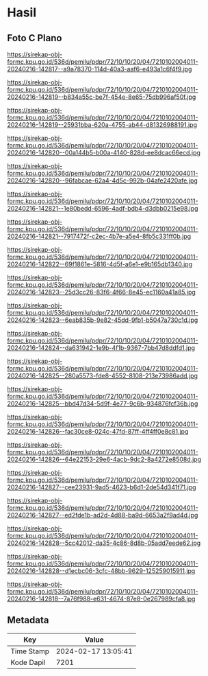 # Hasil

## Foto C Plano

https://sirekap-obj-formc.kpu.go.id/536d/pemilu/pdpr/72/10/10/20/04/7210102004011-20240216-142817--a9a78370-114d-40a3-aaf6-e493a1c6f4f9.jpg

https://sirekap-obj-formc.kpu.go.id/536d/pemilu/pdpr/72/10/10/20/04/7210102004011-20240216-142819--b834a55c-be7f-454e-8e65-75db996af50f.jpg

https://sirekap-obj-formc.kpu.go.id/536d/pemilu/pdpr/72/10/10/20/04/7210102004011-20240216-142819--25931bba-620a-4755-ab44-d81326988191.jpg

https://sirekap-obj-formc.kpu.go.id/536d/pemilu/pdpr/72/10/10/20/04/7210102004011-20240216-142820--00a144b5-b00a-4140-828d-ee8dcac66ecd.jpg

https://sirekap-obj-formc.kpu.go.id/536d/pemilu/pdpr/72/10/10/20/04/7210102004011-20240216-142820--96fabcae-62a4-4d5c-992b-04afe2420afe.jpg

https://sirekap-obj-formc.kpu.go.id/536d/pemilu/pdpr/72/10/10/20/04/7210102004011-20240216-142821--1e80bedd-6596-4adf-bdb4-d3dbb0215e98.jpg

https://sirekap-obj-formc.kpu.go.id/536d/pemilu/pdpr/72/10/10/20/04/7210102004011-20240216-142821--7917472f-c2ec-4b7e-a5e4-8fb5c331ff0b.jpg

https://sirekap-obj-formc.kpu.go.id/536d/pemilu/pdpr/72/10/10/20/04/7210102004011-20240216-142822--69f1861e-5816-4d5f-a6e1-e9b165db1340.jpg

https://sirekap-obj-formc.kpu.go.id/536d/pemilu/pdpr/72/10/10/20/04/7210102004011-20240216-142823--25d3cc26-83f6-4f66-8e45-ec1160a41a85.jpg

https://sirekap-obj-formc.kpu.go.id/536d/pemilu/pdpr/72/10/10/20/04/7210102004011-20240216-142823--6eab835b-9e82-45dd-9fb1-b5047a730c1d.jpg

https://sirekap-obj-formc.kpu.go.id/536d/pemilu/pdpr/72/10/10/20/04/7210102004011-20240216-142824--da631942-1e9b-4f1b-9367-7bb47d8ddfd1.jpg

https://sirekap-obj-formc.kpu.go.id/536d/pemilu/pdpr/72/10/10/20/04/7210102004011-20240216-142825--280a5573-fde8-4552-8108-213e73986add.jpg

https://sirekap-obj-formc.kpu.go.id/536d/pemilu/pdpr/72/10/10/20/04/7210102004011-20240216-142825--bbd47d34-5d9f-4e77-9c6b-934876fcf36b.jpg

https://sirekap-obj-formc.kpu.go.id/536d/pemilu/pdpr/72/10/10/20/04/7210102004011-20240216-142826--fac30ce8-024c-47fd-87ff-4ff4ff0e8c81.jpg

https://sirekap-obj-formc.kpu.go.id/536d/pemilu/pdpr/72/10/10/20/04/7210102004011-20240216-142826--64e22153-29e6-4acb-9dc2-8a4272e8508d.jpg

https://sirekap-obj-formc.kpu.go.id/536d/pemilu/pdpr/72/10/10/20/04/7210102004011-20240216-142827--cee23931-9ad5-4623-b6d1-2de54d341f71.jpg

https://sirekap-obj-formc.kpu.go.id/536d/pemilu/pdpr/72/10/10/20/04/7210102004011-20240216-142827--ed2fde1b-ad2d-4d88-ba9d-6653a2f9ad4d.jpg

https://sirekap-obj-formc.kpu.go.id/536d/pemilu/pdpr/72/10/10/20/04/7210102004011-20240216-142828--5cc42012-da35-4c86-8d8b-05add7eede62.jpg

https://sirekap-obj-formc.kpu.go.id/536d/pemilu/pdpr/72/10/10/20/04/7210102004011-20240216-142828--d1ecbc06-3cfc-48bb-9629-125259015911.jpg

https://sirekap-obj-formc.kpu.go.id/536d/pemilu/pdpr/72/10/10/20/04/7210102004011-20240216-142818--7a76f988-e631-4674-87e8-0e267989cfa8.jpg


## Metadata

| Key        | Value               |
| ---------- | ------------------- |
| Time Stamp | 2024-02-17 13:05:41 |
| Kode Dapil | 7201                |



